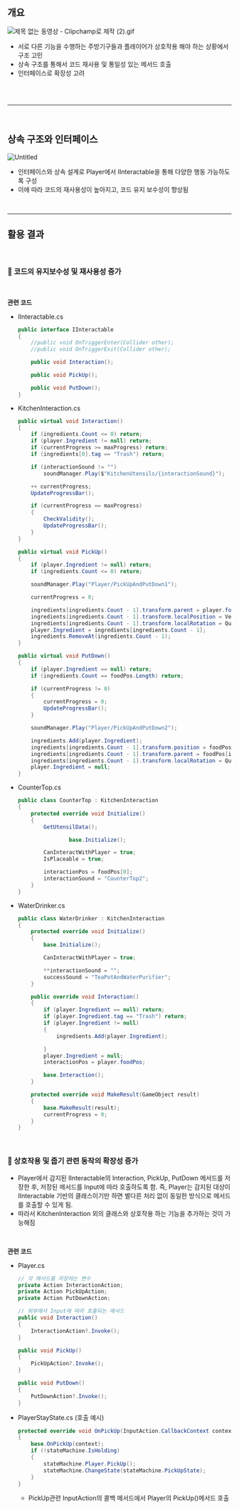 ## 개요

![제목 없는 동영상 - Clipchamp로 제작 (2).gif](https://prod-files-secure.s3.us-west-2.amazonaws.com/eff6a25e-c9a6-4236-986c-e48114834981/64cc36ab-6605-4c8e-9c2d-b15312183f54/%EC%A0%9C%EB%AA%A9_%EC%97%86%EB%8A%94_%EB%8F%99%EC%98%81%EC%83%81_-_Clipchamp%EB%A1%9C_%EC%A0%9C%EC%9E%91_(2).gif)

- 서로 다른 기능을 수행하는 주방기구들과 플레이어가 상호작용 해야 하는 상황에서 구조 고민
- 상속 구조를 통해서 코드 재사용 및 통일성 있는 메서드 호출
- 인터페이스로 확장성 고려

<br><br>

---

<br>

## 상속 구조와 인터페이스

![Untitled](https://prod-files-secure.s3.us-west-2.amazonaws.com/eff6a25e-c9a6-4236-986c-e48114834981/d8c47a49-f6ce-4d42-9826-16ff1265dd6b/Untitled.png)

- 인터페이스와 상속 설계로 Player에서 IInteractable을 통해 다양한 행동 가능하도록 구성
- 이에 따라 코드의 재사용성이 높아지고, 코드 유지 보수성이 향상됨

<br>

---

## 활용 결과

<br>

### 💫 코드의 유지보수성 및 재사용성 증가

<br>

**관련 코드**

- IInteractable.cs
    
    ```csharp
    public interface IInteractable
    {
        //public void OnTriggerEnter(Collider other);
        //public void OnTriggerExit(Collider other);
    
        public void Interaction();
    
        public void PickUp();
    
        public void PutDown();
    }
    ```
    
- KitchenInteraction.cs
    
    ```csharp
    public virtual void Interaction()
    {
        if (ingredients.Count <= 0) return;
        if (player.Ingredient != null) return;
        if (currentProgress >= maxProgress) return;
        if (ingredients[0].tag == "Trash") return;
    
        if (interactionSound != "") 
    		soundManager.Play($"KitchenUtensils/{interactionSound}");
    
        ++ currentProgress;
        UpdateProgressBar();
    
        if (currentProgress == maxProgress)
        {
            CheckValidity();
            UpdateProgressBar();
        }
    }
    
    public virtual void PickUp()
    {
        if (player.Ingredient != null) return;
        if (ingredients.Count <= 0) return;
    
        soundManager.Play("Player/PickUpAndPutDown1");
    
        currentProgress = 0;
    
        ingredients[ingredients.Count - 1].transform.parent = player.foodPos;
        ingredients[ingredients.Count - 1].transform.localPosition = Vector3.zero;
        ingredients[ingredients.Count - 1].transform.localRotation = Quaternion.Euler(Vector3.zero);
        player.Ingredient = ingredients[ingredients.Count - 1];
        ingredients.RemoveAt(ingredients.Count - 1);
    }
    
    public virtual void PutDown()
    {
        if (player.Ingredient == null) return;
        if (ingredients.Count == foodPos.Length) return;
    
        if (currentProgress != 0)
        {
            currentProgress = 0;
            UpdateProgressBar();
        }
    
        soundManager.Play("Player/PickUpAndPutDown2");
    
        ingredients.Add(player.Ingredient);
        ingredients[ingredients.Count - 1].transform.position = foodPos[ingredients.Count - 1].position;
        ingredients[ingredients.Count - 1].transform.parent = foodPos[ingredients.Count - 1];
        ingredients[ingredients.Count - 1].transform.localRotation = Quaternion.Euler(Vector3.zero);
        player.Ingredient = null;
    }
    ```
    
- CounterTop.cs
    
    ```csharp
    public class CounterTop : KitchenInteraction
    {
        protected override void Initialize()
        {
            GetUtensilData();
    
    				base.Initialize();
    
            CanInteractWithPlayer = true;
            IsPlaceable = true;
    
            interactionPos = foodPos[0];
            interactionSound = "CounterTop2";
        }
    }
    ```
    
- WaterDrinker.cs
    
    ```csharp
    public class WaterDrinker : KitchenInteraction
    {
        protected override void Initialize()
        {
            base.Initialize();
    
            CanInteractWithPlayer = true;
    
            **interactionSound = "";
            successSound = "TeaPotAndWaterPurifier";
        }
    
        public override void Interaction()
        {
            if (player.Ingredient == null) return;
            if (player.Ingredient.tag == "Trash") return;
            if (player.Ingredient != null)
            {
                ingredients.Add(player.Ingredient);
    
            }
            player.Ingredient = null;
            interactionPos = player.foodPos;
    
            base.Interaction();
        }
    
        protected override void MakeResult(GameObject result)
        {
            base.MakeResult(result);
            currentProgress = 0;
        }
    }
    ```
    
<br>

### 💫 상호작용 및 줍기 관련 동작의 확장성 증가

- Player에서 감지된 IInteractable의 Interaction, PickUp, PutDown 메서드를 저장한 후, 저장된 메서드를 Input에 따라 호출하도록 함. 즉, Player는 감지된 대상이 IInteractable 기반의 클래스이기만 하면 별다른 처리 없이 동일한 방식으로 메서드를 호출할 수 있게 됨.
- 따라서 KitchenInteraction 외의 클래스와 상호작용 하는 기능을 추가하는 것이 가능해짐

<br>

**관련 코드**

- Player.cs
    
    ```csharp
    // 각 메서드를 저장하는 변수
    private Action InteractionAction;
    private Action PickUpAction;
    private Action PutDownAction;
    
    // 외부에서 Input에 따라 호출되는 메서드
    public void Interaction()
    {
        InteractionAction?.Invoke();
    }
    
    public void PickUp()
    {
        PickUpAction?.Invoke();
    }
    
    public void PutDown()
    {
        PutDownAction?.Invoke();
    }
    
    ```
    
- PlayerStayState.cs (호출 예시)
    
    ```csharp
    protected override void OnPickUp(InputAction.CallbackContext context)
    {
        base.OnPickUp(context);
        if (!stateMachine.IsHolding)
        {
            stateMachine.Player.PickUp();
            stateMachine.ChangeState(stateMachine.PickUpState);
        }
    }
    ```
    
    - PickUp관련 InputAction의 콜백 메서드에서 Player의 PickUp()메서드 호출
